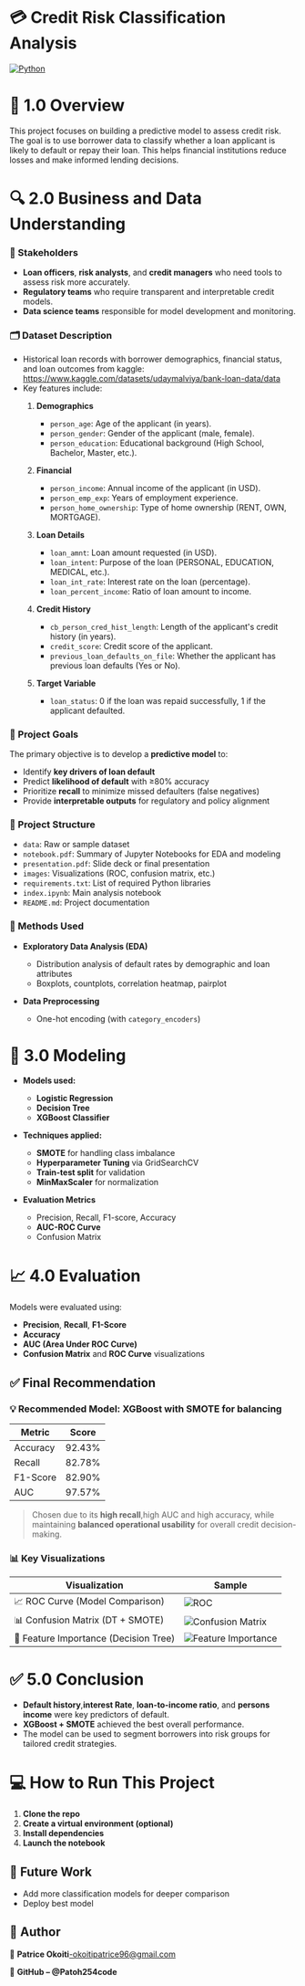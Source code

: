 # 💳 Credit Risk Classification Analysis

[![Python](https://img.shields.io/badge/Python-3.13.3-blue.svg)](https://www.python.org/downloads/release/python-3133/)

# 📌 1.0 Overview

This project focuses on building a predictive model to assess credit risk. The goal is to use borrower data to classify whether a loan applicant is likely to default or repay their loan. This helps financial institutions reduce losses and make informed lending decisions.

# 🔍 2.0 Business and Data Understanding


### 🎯 Stakeholders

- **Loan officers**, **risk analysts**, and **credit managers** who need tools to assess risk more accurately.
- **Regulatory teams** who require transparent and interpretable credit models.
- **Data science teams** responsible for model development and monitoring.


### 🗂️ Dataset Description

- Historical loan records with borrower demographics, financial status, and loan outcomes from kaggle: https://www.kaggle.com/datasets/udaymalviya/bank-loan-data/data
- Key features include: 
    1. **Demographics**

       - `person_age`: Age of the applicant (in years).
       - `person_gender`: Gender of the applicant (male, female).
       - `person_education`: Educational background (High School, Bachelor, Master, etc.).

    2. **Financial**

       - `person_income`: Annual income of the applicant (in USD).
       - `person_emp_exp`: Years of employment experience.
       - `person_home_ownership`: Type of home ownership (RENT, OWN, MORTGAGE).

    3. **Loan Details**

       - `loan_amnt`: Loan amount requested (in USD).
       - `loan_intent`: Purpose of the loan (PERSONAL, EDUCATION, MEDICAL, etc.).
       - `loan_int_rate`: Interest rate on the loan (percentage).
       - `loan_percent_income`: Ratio of loan amount to income.

    4. **Credit History**
       - `cb_person_cred_hist_length`: Length of the applicant's credit history (in years).
       - `credit_score`: Credit score of the applicant.
       - `previous_loan_defaults_on_file`: Whether the applicant has previous loan defaults (Yes or No).

     5. **Target Variable**
        - `loan_status`: 0 if the loan was repaid successfully, 1 if the applicant defaulted.



### 📌 Project Goals

The primary objective is to develop a **predictive model** to:
- Identify **key drivers of loan default**
- Predict **likelihood of default** with ≥80% accuracy
- Prioritize **recall** to minimize missed defaulters (false negatives)
- Provide **interpretable outputs** for regulatory and policy alignment



### 📂 Project Structure

- `data`: Raw or sample dataset
- `notebook.pdf`: Summary of Jupyter Notebooks for EDA  and modeling
- `presentation.pdf`: Slide deck or final presentation
- `images`: Visualizations (ROC, confusion matrix, etc.)
- `requirements.txt`: List of required Python libraries
- `index.ipynb`: Main analysis notebook
- `README.md`: Project documentation 


### 🧪 Methods Used

- **Exploratory Data Analysis (EDA)**
  - Distribution analysis of default rates by demographic and loan attributes
  - Boxplots, countplots, correlation heatmap, pairplot

- **Data Preprocessing**
  - One-hot encoding (with `category_encoders`)
  

# 🤖 3.0 Modeling


- **Models used:**
     - **Logistic Regression**
     - **Decision Tree**
     - **XGBoost Classifier**

- **Techniques applied:**
     - **SMOTE** for handling class imbalance
     - **Hyperparameter Tuning** via GridSearchCV
     - **Train-test split** for validation
     - **MinMaxScaler** for normalization

- **Evaluation Metrics**
     - Precision, Recall, F1-score, Accuracy
     - **AUC-ROC Curve**
     - Confusion Matrix


# 📈 4.0 Evaluation


Models were evaluated using:
- **Precision**, **Recall**, **F1-Score**
- **Accuracy**
- **AUC (Area Under ROC Curve)**
- **Confusion Matrix** and **ROC Curve** visualizations



## ✅ Final Recommendation

### 💡 Recommended Model: **XGBoost with SMOTE for balancing**

| Metric     | Score |
|------------|-------|
| Accuracy   | 92.43% |
| Recall     | 82.78% |
| F1-Score   | 82.90% |
| AUC        | 97.57% |

> Chosen due to its **high recall**,high AUC and high accuracy, while maintaining **balanced operational usability** for overall credit decision-making.



### 📊 Key Visualizations

| Visualization                       | Sample |
|------------------------------------|--------|
| 📈 ROC Curve (Model Comparison)     | ![ROC](images/roc_curve.png) |
| 📊 Confusion Matrix (DT + SMOTE)    | ![Confusion Matrix](images/conf_matrix_dt_hpt.png) |
| 📌 Feature Importance (Decision Tree) | ![Feature Importance](images/feature_importance.png) |



# ✅ 5.0 Conclusion


- **Default history**,**interest Rate**, **loan-to-income ratio**, and **persons income** were key predictors of default.
- **XGBoost + SMOTE** achieved the best overall performance.
- The model can be used to segment borrowers into risk groups for tailored credit strategies.



# 💻 How to Run This Project

1. **Clone the repo**
2. **Create a virtual environment (optional)**
3. **Install dependencies**
4. **Launch the notebook**

## 📌 Future Work
- Add more classification models for deeper comparison
- Deploy best model

## 👤 **Author**
📧 **Patrice Okoiti**-okoitipatrice96@gmail.com

🔗 **GitHub – @Patoh254code**




